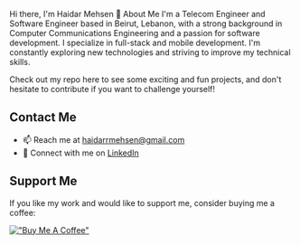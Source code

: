 Hi there, I'm Haidar Mehsen 👋
About Me
I'm a Telecom Engineer and Software Engineer based in Beirut, Lebanon, with a strong background in Computer Communications Engineering and a passion for software development. I specialize in full-stack and mobile development. I'm constantly exploring new technologies and striving to improve my technical skills.

Check out my repo here to see some exciting and fun projects, and don't hesitate to contribute if you want to challenge yourself!

## Contact Me

- 📫 Reach me at haidarrmehsen@gmail.com
- 💼 Connect with me on [LinkedIn](https://www.linkedin.com/in/haidarmehsen)

## Support Me

If you like my work and would like to support me, consider buying me a coffee:

[!["Buy Me A Coffee"](https://www.buymeacoffee.com/assets/img/custom_images/orange_img.png)](https://www.buymeacoffee.com/haidarmehsen)
